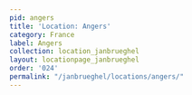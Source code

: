 ```yaml
---
pid: angers
title: 'Location: Angers'
category: France
label: Angers
collection: location_janbrueghel
layout: locationpage_janbrueghel
order: '024'
permalink: "/janbrueghel/locations/angers/"
---
```

